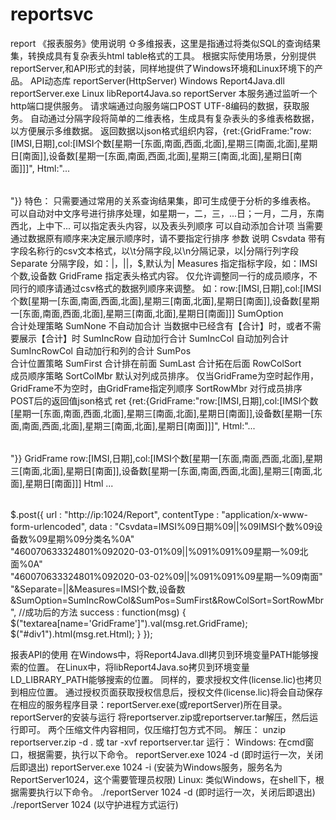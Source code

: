 # reportsvc
report
《报表服务》使用说明
⇧多维报表，这里是指通过将类似SQL的查询结果集，转换成具有复杂表头html table格式的工具。
根据实际使用场景，分别提供reportServer,和API形式的封装，同样地提供了Windows环境和Linux环境下的产品。
API动态库	reportServer(HttpServer)
Windows	Report4Java.dll	reportServer.exe
Linux	libReport4Java.so	reportServer
  本服务通过监听一个http端口提供服务。
  请求端通过向服务端口POST UTF-8编码的数据，获取服务。
  自动通过分隔字段将简单的二维表格，生成具有复杂表头的多维表格数据，以方便展示多维数据。
  返回数据以json格式组织内容，{ret:{GridFrame:"row:[IMSI,日期],col:[IMSI个数[星期一[东面,南面,西面,北面],星期三[南面,北面],星期日[南面]],设备数[星期一[东面,南面,西面,北面],星期三[南面,北面],星期日[南面]]]", Html:"<table>...</table>"}}
特色：
只需要通过常用的关系查询结果集，即可生成便于分析的多维表格。
可以自动对中文序号进行排序处理，如星期一，二，三，...日；一月，二月，东南西北，上中下...
可以指定表头内容，以及表头列顺序
可以自动添加合计项
当需要通过数据原有顺序来决定展示顺序时，请不要指定行排序
参数	说明
Csvdata	带有字段名称行的csv文本格式，以\t分隔字段,以\n分隔记录，以|分隔行列字段
Separate	分隔字段，如：|，||，$,默认为|
Measures	指定指标字段，如：IMSI个数,设备数
GridFrame	指定表头格式内容。
仅允许调整同一行的成员顺序，不同行的顺序请通过csv格式的数据列顺序来调整。
如：row:[IMSI,日期],col:[IMSI个数[星期一[东面,南面,西面,北面],星期三[南面,北面],星期日[南面]],设备数[星期一[东面,南面,西面,北面],星期三[南面,北面],星期日[南面]]]
SumOption	
合计处理策略
SumNone	不自动加合计
当数据中已经含有【合计】时，或者不需要展示【合计】时
SumIncRow	自动加行合计
SumIncCol	自动加列合计
SumIncRowCol	自动加行和列的合计
SumPos	
合计位置策略
SumFirst	合计排在前面
SumLast	合计拓在后面
RowColSort	
成员顺序策略
SortColMbr	默认对列成员排序。
仅当GridFrame为空时起作用，GridFrame不为空时，由GridFrame指定列顺序
SortRowMbr	对行成员排序
POST后的返回值json格式
ret	
{ret:{GridFrame:"row:[IMSI,日期],col:[IMSI个数[星期一[东面,南面,西面,北面],星期三[南面,北面],星期日[南面]],设备数[星期一[东面,南面,西面,北面],星期三[南面,北面],星期日[南面]]]", Html:"<table>...</table>"}}
GridFrame	row:[IMSI,日期],col:[IMSI个数[星期一[东面,南面,西面,北面],星期三[南面,北面],星期日[南面]],设备数[星期一[东面,南面,西面,北面],星期三[南面,北面],星期日[南面]]]
Html	<table>...</table>
        $.post({
            url : "http://ip:1024/Report",
            contentType : "application/x-www-form-urlencoded",
            data : "Csvdata=IMSI%09日期%09||%09IMSI个数%09设备数%09星期%09分类名%0A"\
            "460070633324801%092020-03-01%09||%091%091%09星期一%09北面%0A"\
            "460070633324801%092020-03-02%09||%091%091%09星期一%09南面"\
            "&Separate=||&Measures=IMSI个数,设备数&SumOption=SumIncRowCol&SumPos=SumFirst&RowColSort=SortRowMbr",
            //成功后的方法
            success : function(msg) {
                $("textarea[name='GridFrame']").val(msg.ret.GridFrame);
                $("#div1").html(msg.ret.Html);
            }
        });

    
报表API的使用
    在Windows中，将Report4Java.dll拷贝到环境变量PATH能够搜索的位置。
    在Linux中，将libReport4Java.so拷贝到环境变量LD_LIBRARY_PATH能够搜索的位置。
    同样的，要求授权文件(license.lic)也拷贝到相应位置。
    通过授权页面获取授权信息后，授权文件(license.lic)将会自动保存在相应的服务程序目录：reportServer.exe(或reportServer)所在目录。
reportServer的安装与运行
    将reportserver.zip或reportserver.tar解压，然后运行即可。
    两个压缩文件内容相同，仅压缩打包方式不同。
解压：
    unzip reportserver.zip -d .
 或 tar -xvf reportserver.tar 
运行：
Windows:
	在cmd窗口，根据需要，执行以下命令。
	reportServer.exe 1024 -d		(即时运行一次，关闭后即退出)
	reportServer.exe 1024 -i		(安装为Windows服务，服务名为ReportServer1024，这个需要管理员权限)
Linux:
	类似Windows，在shell下，根据需要执行以下命令。
	./reportServer  1024 -d		(即时运行一次，关闭后即退出)
	./reportServer  1024 	    (以守护进程方式运行)
